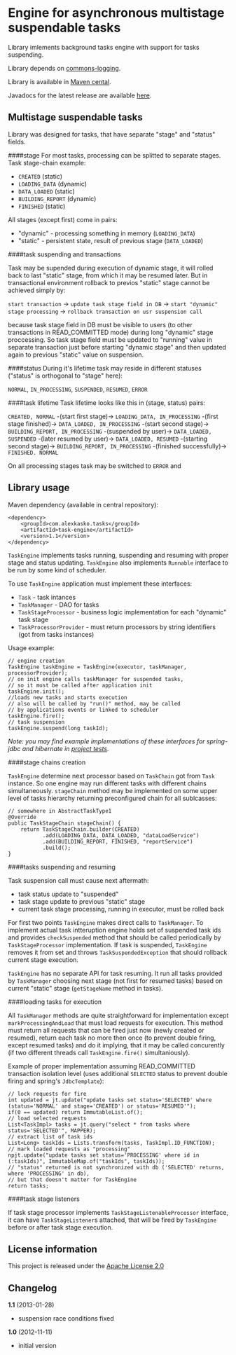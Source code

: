 Engine for asynchronous multistage suspendable tasks
====================================================

Library imlements background tasks engine with support for tasks suspending.

Library depends on [commons-logging](http://commons.apache.org/logging/).

Library is available in [Maven cental](http://repo1.maven.org/maven2/com/alexkasko/tasks/).

Javadocs for the latest release are available [here](http://alexkasko.github.com/task-engine/javadocs).

Multistage suspendable tasks
----------------------------

Library was designed for tasks, that have separate "stage" and "status" fields.

####stage
For most tasks, processing can be splitted to separate stages. Task stage-chain example:

 * `CREATED` (static)
 * `LOADING_DATA` (dynamic)
 * `DATA_LOADED` (static)
 * `BUILDING_REPORT` (dynamic)
 * `FINISHED` (static)

All stages (except first) come in pairs:

 * "dynamic" - processing something in memory (`LOADING_DATA`)
 * "static" - persistent state, result of previous stage (`DATA_LOADED`)


####task suspending and transactions

Task may be supended during execution of dynamic stage, it will rolled back to last "static" stage, from which it may be resumed later.
But in transactional environment rollback to previos "static" stage cannot be achieved simply by:

`start transaction` -> `update task stage field in DB` -> `start "dynamic" stage processing` -> `rollback transaction on usr suspension call`

because task stage field in DB must be visible to users (to other transactions in READ_COMMITTED mode) during long
"dynamic" stage proccessing. So task stage field must be updated to "running" value in separate transaction just before starting "dynamic stage"
and then updated again to previous "static" value on suspension.

####status
During it's lifetime task may reside in different statuses ("status" is orthogonal to "stage" here):

 `NORMAL`, `IN_PROCESSING`, `SUSPENDED`, `RESUMED`, `ERROR`

####task lifetime
Task lifetime looks like this in (stage, status) pairs:

`CREATED, NORMAL` -(start first stage)-> `LOADING_DATA, IN_PROCESSING` -(first stage finished)-> `DATA_LOADED, IN_PROCESSING`
-(start second stage)-> `BUILDING_REPORT, IN_PROCESSING` -(suspended by user)-> `DATA_LOADED, SUSPENDED`
-(later resumed by user)-> `DATA_LOADED, RESUMED` -(starting second stage)-> `BUILDING_REPORT, IN_PROCESSING`
-(finished successfully)-> `FINISHED. NORMAL`

On all processing stages task may be switched to `ERROR` and

Library usage
-------------

Maven dependency (available in central repository):

    <dependency>
        <groupId>com.alexkasko.tasks</groupId>
        <artifactId>task-engine</artifactId>
        <version>1.1</version>
    </dependency>

`TaskEngine` implements tasks running, suspending and resuming with proper stage and status updating. `TaskEngine`
also implements `Runnable` interface to be run by some kind of scheduler.

To use `TaskEngine` application must implement these interfaces:

 * `Task` - task intances
 * `TaskManager` - DAO for tasks
 * `TaskStageProcessor` - business logic implementation for each "dynamic" task stage
 * `TaskProcessorProvider` - must return processors by string identifiers (got from tasks instances)

Usage example:

    // engine creation
    TaskEngine taskEngine = TaskEngine(executor, taskManager, processorProvider);
    // on init engine calls taskManager for suspended tasks,
    // so it must be called after application init
    taskEngine.init();
    //loads new tasks and starts execution
    // also will be called by "run()" method, may be called
    // by applications events or linked to scheduler
    taskEngine.fire();
    // task suspension
    taskEngine.suspend(long taskId);

_Note: you may find example implementations of these interfaces for spring-jdbc and hibernate in 
[project tests](https://github.com/alexkasko/task-engine/tree/master/src/test/java/com/alexkasko/tasks/impl)._

####stage chains creation

`TaskEngine` determine next processor based on `TaskChain` got from `Task` instance. So one engine
may run different tasks with different chains simultaneously. `stageChain` method may be implemented
on some upper level of tasks hierarchy returning preconfigured chain for all sublcasses:

    // somewhere in AbstractTaskType1
    @Override
    public TaskStageChain stageChain() {
        return TaskStageChain.builder(CREATED)
               .add(LOADING_DATA, DATA_LOADED, "dataLoadService")
               .add(BUILDING_REPORT, FINISHED, "reportService")
               .build();
    }

####tasks suspending and resuming

Task suspension call must cause next aftermath:

 * task status update to "suspended"
 * task stage update to previous "static" stage
 * current task stage processing, running in executor, must be rolled back

For first two points `TaskEngine` makes direct calls to `TaskManager`. To implement actual task intteruption
engine holds set of suspended task ids and provides `checkSuspended` method that should be called periodically
by `TaskStageProcessor` implementation. If task is suspended, `TaskEngine` removes it from set and throws `TaskSuspendedException`
that should rollback current stage execution.

`TaskEngine` has no separate API for task resuming. It run all tasks provided by `TaskManager` choosing next
stage (not first for resumed tasks) based on current "static" stage (`getStageName` method in tasks).

####loading tasks for execution

All `TaskManager` methods are quite straightforward for implementation except `markProcessingAndLoad` that must
load requests for execution. This method must return all requests that can be fired just now (newly created or resumed),
return each task no more then once (to prevent double firing, except resumed tasks) and do it implying, that it may be
called concurently (if two different threads call `TaskEngine.fire()` simultaniously).

Example of proper implementation assuming READ_COMMITTED transaction isolation level
(uses additional `SELECTED` status to prevent double firing and spring's `JdbcTemplate`):

    // lock requests for fire
    int updated = jt.update("update tasks set status='SELECTED' where (status='NORMAL' and stage='CREATED') or status='RESUMED'");
    if(0 == updated) return ImmutableList.of();
    // load selected requests
    List<TaskImpl> tasks = jt.query("select * from tasks where status='SELECTED'", MAPPER);
    // extract list of task ids
    List<Long> taskIds = Lists.transform(tasks, TaskImpl.ID_FUNCTION);
    // mark loaded requests as "processing"
    npjt.update("update tasks set status='PROCESSING' where id in (:taskIds)", ImmutableMap.of("taskIds", taskIds));
    // "status" returned is not synchronized with db ('SELECTED' returns, where 'PROCESSING' in db),
    // but that doesn't matter for TaskEngine
    return tasks;

####task stage listeners

If task stage processor implements `TaskStageListenableProcessor` interface, it can have `TaskStageListener`s
attached, that will be fired by `TaskEngine` before or after task stage execution.

License information
-------------------

This project is released under the [Apache License 2.0](http://www.apache.org/licenses/LICENSE-2.0)

Changelog
---------

**1.1** (2013-01-28)

 * suspension race conditions fixed

**1.0** (2012-11-11)

 * initial version